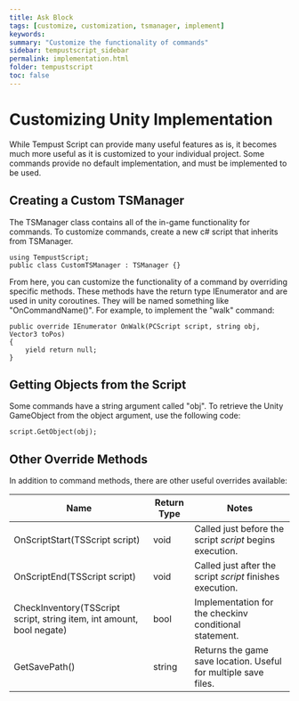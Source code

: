 ```yaml
---
title: Ask Block
tags: [customize, customization, tsmanager, implement]
keywords:
summary: "Customize the functionality of commands"
sidebar: tempustscript_sidebar
permalink: implementation.html
folder: tempustscript
toc: false
---
```


# Customizing Unity Implementation

While Tempust Script can provide many useful features as is, it becomes much more useful as it is customized to your individual project. Some commands provide no default implementation, and must be implemented to be used.

## Creating a Custom TSManager

The TSManager class contains all of the in-game functionality for commands. To customize commands, create a new c# script that inherits from TSManager.

    using TempustScript;
    public class CustomTSManager : TSManager {}

From here, you can customize the functionality of a command by overriding specific methods. These methods have the return type IEnumerator and are used in unity coroutines. They will be named something like "OnCommandName()". For example, to implement the "walk" command:

    public override IEnumerator OnWalk(PCScript script, string obj, Vector3 toPos)
    {
        yield return null;
    }

## Getting Objects from the Script

Some commands have a string argument called "obj". To retrieve the Unity GameObject from the object argument, use the following code:

    script.GetObject(obj);

## Other Override Methods

In addition to command methods, there are other useful overrides available:

| Name | Return Type | Notes |
| ---- | ----------- | ----- |
| OnScriptStart(TSScript script) | void | Called just before the script *script* begins execution. |
| OnScriptEnd(TSScript script) | void | Called just after the script *script* finishes execution. |
| CheckInventory(TSScript script, string item, int amount, bool negate) | bool | Implementation for the checkinv conditional statement. |
| GetSavePath() | string | Returns the game save location. Useful for multiple save files. | 